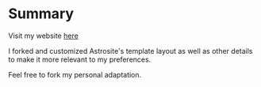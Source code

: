 # Summary

Visit my website [here](https://alesiokanani.github.io)

I forked and customized Astrosite's template layout as well as other details to make it more relevant to my preferences.

Feel free to fork my personal adaptation.
